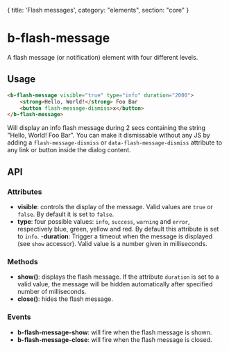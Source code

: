 {
  title: 'Flash messages',
  category: "elements",
  section: "core"
}

# b-flash-message

A flash message (or notification) element with four different levels.

## Usage

``` html
<b-flash-message visible="true" type="info" duration="2000">
    <strong>Hello, World!</strong> Foo Bar
    <button flash-message-dismiss>x</button>
</b-flash-message>
```

Will display an info flash message during 2 secs containing the string "Hello, World! Foo Bar". You can make it dismissable without any JS by adding a `flash-message-dismiss` or `data-flash-message-dismiss` attribute to any link or button inside the dialog content.

## API

### Attributes
- __visible__: controls the display of the message. Valid values are `true` or `false`. By default it is set to `false`.
- __type__: four possible values: `info`, `success`, `warning` and `error`, respectively blue, green, yellow and red. By default this attribute is set to `info`.
-__duration__: Trigger a timeout when the message is displayed (see `show` accessor). Valid value is a number given in milliseconds.

### Methods
- __show()__: displays the flash message. If the attribute `duration` is set to a valid value, the message will be hidden automatically after specified number of milliseconds.
- __close()__: hides the flash message.

### Events
- __b-flash-message-show__: will fire when the flash message is shown.
- __b-flash-message-close__: will fire when the flash message is closed.